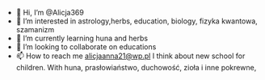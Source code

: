 - 👋 Hi, I’m @Alicja369
- 👀 I’m interested in astrology,herbs, education, biology, fizyka kwantowa, szamanizm
- 🌱 I’m currently learning huna and herbs
- 💞️ I’m looking to collaborate on educations
- 📫 How to reach me alicjaanna21@wp.pl 
I think about new school for children. With huna, prasłowiaństwo, duchowość, zioła i inne pokrewne,
<!---
Alicja369/Alicja369 is a ✨ special ✨ repository because its `README.md` (this file) appears on your GitHub profile.
You can click the Preview link to take a look at your changes.
--->
